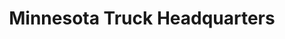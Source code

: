 ---
title: "Minnesota Truck Headquarters"
url: /sauk-rapids/minnesota-truck-headquarters/
shop: car
---